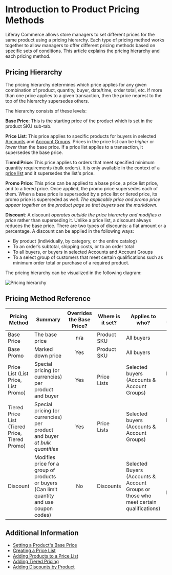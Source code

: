 # Introduction to Product Pricing Methods

Liferay Commerce allows store managers to set different prices for the same product using a pricing hierarchy. Each type of pricing method works together to allow managers to offer different pricing methods based on specific sets of conditions. This article explains the pricing hierarchy and each pricing method.

## Pricing Hierarchy

The pricing hierarchy determines which price applies for any given combination of product, quantity, buyer, date/time, order total, etc. If more than one price applies to a given transaction, then the price nearest to the top of the hierarchy supersedes others.

The hierarchy consists of these levels:

**Base Price**: This is the starting price of the product which is [set](../base-price/setting-a-products-base-price/README.md) in the product SKU sub-tab.

**Price List**: This price applies to specific products for buyers in selected [Accounts](../customers/creating-a-new-account.md) and [Account Groups](../customers/creating-a-new-account-group.md). Prices in the price list can be _higher_ or _lower_ than the base price. If a price list applies to a transaction, it supersedes the base price.

**Tiered Price**: This price applies to orders that meet specified minimum quantity requirements (bulk orders). It is only available in the context of a [price list](../catalog/creating-a-price-list.md) and it supersedes the list's price.

**Promo Price**: This price can be applied to a base price, a price list price, and to a tiered price. Once applied, the promo price supersedes each of them. When a base price is superseded by a price list or tiered price, its promo price is superseded as well. _The applicable price and promo price appear together on the product page so that buyers see the markdown._

**Discount**: A discount _operates outside the price hierarchy and modifies a price_ rather than superseding it. Unlike a price list, a discount always reduces the base price. There are two types of discounts: a flat amount or a percentage. A discount can be applied in the following ways:

* By product (individually, by category, or the entire catalog)
* To an order’s subtotal, shipping costs, or to an order total
* To all buyers, or buyers in selected Accounts and Account Groups
* To a select group of customers that meet certain qualifications such as minimum order total or purchase of a required product.

The pricing hierarchy can be visualized in the following diagram:

   ![Pricing hierarchy](./introduction-to-product-pricing-methods/images/01.png)

## Pricing Method Reference

| Pricing Method | Summary | Overrides the Base Price? | Where is it set? | Applies to who? | Applies to what? |
| --- | --- | :---: | --- | --- | :---: |
| Base Price | The base price | n/a | Product SKU | All buyers | Product SKU |
| Base Promo | Marked down price | Yes | Product SKU | All buyers | Product SKU |
| Price List (List Price, List Promo) | Special pricing (or currencies) per product and buyer | Yes | Price Lists | Selected buyers (Accounts & Account Groups) | Individual product SKUs |
| Tiered Price List (Tiered Price, Tiered Promo) | Special pricing (or currencies) per product and buyer _at bulk quantities_ | Yes | Price Lists | Selected buyers (Accounts & Account Groups) | Individual product SKUs |
| Discount | Modifies price for a group of products or buyers (Can limit quantity and use coupon codes) | No | Discounts | Selected Buyers (Accounts & Account Groups or those who meet certain qualifications) | Groups of products (or Individual product SKUs) |

## Additional Information

* [Setting a Product's Base Price](../base-price/setting-a-products-base-price/README.md)
* [Creating a Price List](../catalog/creating-a-price-list.md)
* [Adding Products to a Price List](../price-lists/adding-products-to-a-price-list/README.md)
* [Adding Tiered Pricing](../catalog/adding-products-to-a-price-list.md)
* [Adding Discounts by Product](../../../marketing/promotions/adding-discounts-by-product/README.md)
